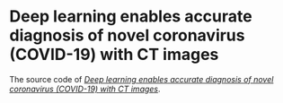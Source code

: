 # Deep learning enables accurate diagnosis of novel coronavirus (COVID-19) with CT images
The source code of [*Deep learning enables accurate diagnosis of novel coronavirus (COVID-19) with CT images*](https://www.medrxiv.org/content/10.1101/2020.02.23.20026930v1).
